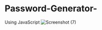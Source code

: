 # Password-Generator-
Using JavaScript
![Screenshot (7)](https://user-images.githubusercontent.com/102974292/233712863-bb6b955b-ecf8-4473-a01d-5ffbe39a2e10.png)
